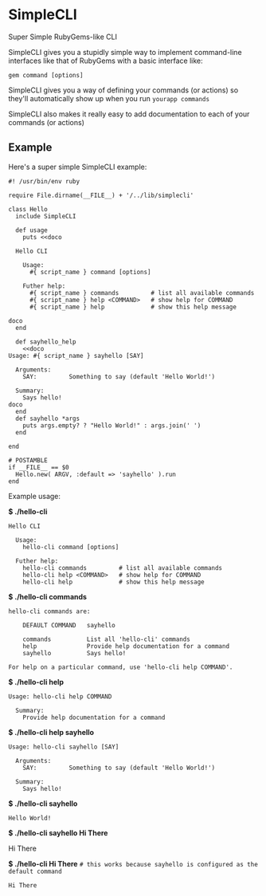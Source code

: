 SimpleCLI
=========

Super Simple RubyGems-like CLI

SimpleCLI gives you a stupidly simple way to implement command-line 
interfaces like that of RubyGems with a basic interface like:

    gem command [options]

SimpleCLI gives you a way of defining your commands (or actions) so 
they'll automatically show up when you run `yourapp commands`

SimpleCLI also makes it really easy to add documentation to each of
your commands (or actions)

Example
-------

Here's a super simple SimpleCLI example:

    #! /usr/bin/env ruby

    require File.dirname(__FILE__) + '/../lib/simplecli'

    class Hello
      include SimpleCLI

      def usage
        puts <<doco

      Hello CLI

        Usage:
          #{ script_name } command [options]
        
        Futher help:
          #{ script_name } commands         # list all available commands
          #{ script_name } help <COMMAND>   # show help for COMMAND
          #{ script_name } help             # show this help message

    doco
      end

      def sayhello_help
        <<doco
    Usage: #{ script_name } sayhello [SAY]

      Arguments:
        SAY:         Something to say (default 'Hello World!')

      Summary:
        Says hello!
    doco
      end
      def sayhello *args
        puts args.empty? ? "Hello World!" : args.join(' ')
      end

    end

    # POSTAMBLE
    if __FILE__ == $0
      Hello.new( ARGV, :default => 'sayhello' ).run
    end

Example usage:

__$ ./hello-cli__

    Hello CLI

      Usage:
        hello-cli command [options]
      
      Futher help:
        hello-cli commands         # list all available commands
        hello-cli help <COMMAND>   # show help for COMMAND
        hello-cli help             # show this help message

__$ ./hello-cli commands__

    hello-cli commands are:

        DEFAULT COMMAND   sayhello

        commands          List all 'hello-cli' commands
        help              Provide help documentation for a command
        sayhello          Says hello!

    For help on a particular command, use 'hello-cli help COMMAND'.

__$ ./hello-cli help__

    Usage: hello-cli help COMMAND

      Summary:
        Provide help documentation for a command

__$ ./hello-cli help sayhello__

    Usage: hello-cli sayhello [SAY]

      Arguments:
        SAY:         Something to say (default 'Hello World!')

      Summary:
        Says hello!

__$ ./hello-cli sayhello__

    Hello World!

__$ ./hello-cli sayhello Hi There__

  Hi There

__$ ./hello-cli Hi There__    `# this works because sayhello is configured as the default command`

    Hi There
